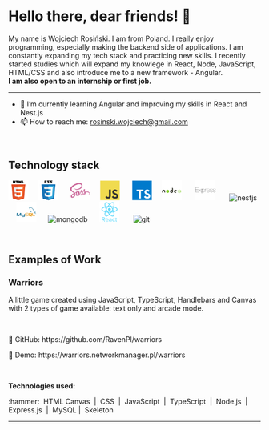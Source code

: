 # Hello there, dear friends! 👋
My name is Wojciech Rosiński. I am from Poland. I really enjoy programming, especially making the backend side of applications. I am constantly expanding my tech stack and practicing new skills. I recently started studies which will expand my knowlege in React, Node, JavaScript, HTML/CSS and also introduce me to a new framework - Angular. <br/>
**I am also open to an internship or first job.**
<hr/>

- 🌱 I’m currently learning Angular and improving my skills in React and Nest.js
- 📫 How to reach me: rosinski.wojciech@gmail.com
<br/>

## Technology stack
<p align="left">
<img src="https://raw.githubusercontent.com/devicons/devicon/master/icons/html5/html5-original-wordmark.svg" alt="html5" width="40" height="40"/> &nbsp; &nbsp;
<img src="https://raw.githubusercontent.com/devicons/devicon/master/icons/css3/css3-original-wordmark.svg" alt="css3" width="40" height="40"/> &nbsp;&nbsp;&nbsp;&nbsp;
<img src="https://raw.githubusercontent.com/devicons/devicon/master/icons/sass/sass-original.svg" alt="sass" width="40" height="40"/> &nbsp; &nbsp;
<img src="https://raw.githubusercontent.com/devicons/devicon/master/icons/javascript/javascript-original.svg" alt="javascript" width="40" height="40"/> &nbsp;&nbsp;&nbsp;&nbsp;
<img src="https://raw.githubusercontent.com/devicons/devicon/master/icons/typescript/typescript-original.svg" alt="typescript" width="40" height="40"/> &nbsp;&nbsp;&nbsp; 
<img src="https://raw.githubusercontent.com/devicons/devicon/master/icons/nodejs/nodejs-original-wordmark.svg" alt="nodejs" width="40" height="40"/> &nbsp; &nbsp;&nbsp;&nbsp;
<img src="https://raw.githubusercontent.com/github/explore/80688e429a7d4ef2fca1e82350fe8e3517d3494d/topics/express/express.png" alt="express js" height="40"/> &nbsp; &nbsp;&nbsp;&nbsp;
<img src="https://www.vectorlogo.zone/logos/nestjs/nestjs-icon.svg" alt="nestjs" width="40" height="40"/>  &nbsp;&nbsp;&nbsp; 
<img src="https://raw.githubusercontent.com/devicons/devicon/master/icons/mysql/mysql-original-wordmark.svg" alt="mysql" width="40" height="40"/> &nbsp; &nbsp;&nbsp;
<img src="https://www.svgrepo.com/show/331488/mongodb.svg" alt="mongodb" width="40" height="40"/> &nbsp; &nbsp;&nbsp;
<img src="https://raw.githubusercontent.com/devicons/devicon/master/icons/react/react-original-wordmark.svg" alt="react" width="40" height="40"/> &nbsp; &nbsp;&nbsp;&nbsp;
<img src="https://www.vectorlogo.zone/logos/git-scm/git-scm-icon.svg" alt="git" width="40" height="40"/>&nbsp;&nbsp;&nbsp;
</p>
<br/>

## Examples of Work


<h3 >Warriors</h3>

<p>A little game created using JavaScript, TypeScript, Handlebars and Canvas with 2 types of game available: text only and arcade mode. </p> <br/>

<p>🔸 GitHub: https://github.com/RavenPl/warriors</p>
<p>🔹 Demo: https://warriors.networkmanager.pl/warriors</p>
<br/>

**Technologies used:**

<p>:hammer:&nbsp HTML Canvas &nbsp|&nbsp CSS &nbsp|&nbsp JavaScript &nbsp|&nbsp TypeScript &nbsp|&nbsp Node.js &nbsp|&nbsp Express.js &nbsp|&nbsp MySQL&nbsp|&nbsp Skeleton <p>
<hr/>



